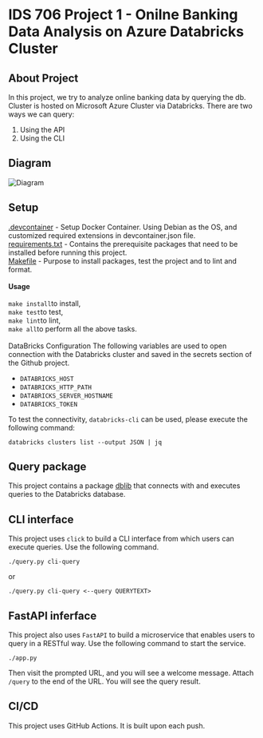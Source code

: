 # IDS 706 Project 1 - Onilne Banking Data Analysis on Azure Databricks Cluster
 
## About Project
In this project, we try to analyze online banking data by querying the db. Cluster is hosted on Microsoft Azure Cluster via Databricks. 
There are two ways we can query:
1. Using the API 
2. Using the CLI

## Diagram
![Diagram](Diagram.png)

## Setup
[.devcontainer]() - Setup Docker Container. Using Debian as the OS, and customized required extensions in devcontainer.json file. <br />
[requirements.txt]() - Contains the prerequisite packages that need to be installed before running this project.<br />
[Makefile]()  - Purpose to install packages, test the project and to lint and format.<br /><br />
<b>Usage</b><br /><br />
```make install```to install, <br />
```make test```to test,<br />
```make lint```to lint,<br />
```make all```to perform all the above tasks.
<br /><br />
DataBricks Configuration
The following variables are used to open connection with the Databricks cluster and saved in the secrets section of the Github project.
- ```DATABRICKS_HOST```
- ```DATABRICKS_HTTP_PATH```
- ```DATABRICKS_SERVER_HOSTNAME```
- ```DATABRICKS_TOKEN```

To test the connectivity,  ```databricks-cli``` can be used, please execute the following command:
```
databricks clusters list --output JSON | jq
```

## Query package
This project contains a package [dblib](https://github.com/nogibjj/ids-706-project-1-chang/tree/main/dblib) that connects with and executes queries to the Databricks database.

## CLI interface
This project uses ```click``` to build a CLI interface from which users can execute queries. Use the following command.

```
./query.py cli-query
```

or

```
./query.py cli-query <--query QUERYTEXT>
```

## FastAPI inferface
This project also uses ```FastAPI``` to build a microservice that enables users to query in a RESTful way. Use the following command to start the service.

```
./app.py
```

Then visit the prompted URL, and you will see a welcome message. Attach ```/query``` to the end of the URL. You will see the query result.

## CI/CD
This project uses GitHub Actions. It is built upon each push.
